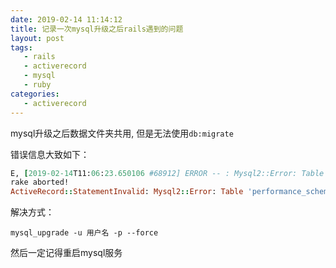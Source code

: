 ```yaml
---
date: 2019-02-14 11:14:12
title: 记录一次mysql升级之后rails遇到的问题
layout: post
tags:
   - rails
   - activerecord
   - mysql
   - ruby
categories:
   - activerecord
---
```


mysql升级之后数据文件夹共用, 但是无法使用`db:migrate`

错误信息大致如下：

```ruby
E, [2019-02-14T11:06:23.650106 #68912] ERROR -- : Mysql2::Error: Table 'performance_schema.session_variables' doesn't exist: SHOW VARIABLES LIKE 'character_set_database'
rake aborted!
ActiveRecord::StatementInvalid: Mysql2::Error: Table 'performance_schema.session_variables' doesn't exist: SHOW VARIABLES LIKE 'character_set_database'
```
解决方式：
```shell
mysql_upgrade -u 用户名 -p --force
```
然后一定记得重启mysql服务
